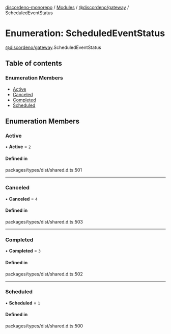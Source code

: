 [discordeno-monorepo](../README.md) / [Modules](../modules.md) / [@discordeno/gateway](../modules/discordeno_gateway.md) / ScheduledEventStatus

# Enumeration: ScheduledEventStatus

[@discordeno/gateway](../modules/discordeno_gateway.md).ScheduledEventStatus

## Table of contents

### Enumeration Members

- [Active](discordeno_gateway.ScheduledEventStatus.md#active)
- [Canceled](discordeno_gateway.ScheduledEventStatus.md#canceled)
- [Completed](discordeno_gateway.ScheduledEventStatus.md#completed)
- [Scheduled](discordeno_gateway.ScheduledEventStatus.md#scheduled)

## Enumeration Members

### Active

• **Active** = `2`

#### Defined in

packages/types/dist/shared.d.ts:501

---

### Canceled

• **Canceled** = `4`

#### Defined in

packages/types/dist/shared.d.ts:503

---

### Completed

• **Completed** = `3`

#### Defined in

packages/types/dist/shared.d.ts:502

---

### Scheduled

• **Scheduled** = `1`

#### Defined in

packages/types/dist/shared.d.ts:500
